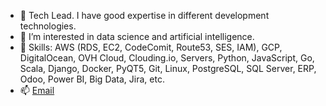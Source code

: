 - 👋 Tech Lead. I have good expertise in different development technologies.
- 👀 I’m interested in data science and artificial intelligence.
- 🌱 Skills:  AWS (RDS, EC2, CodeComit, Route53, SES, IAM), GCP, DigitalOcean, OVH Cloud, Clouding.io, Servers, Python, JavaScript, Go, Scala, Django, Docker, PyQT5, Git, Linux, PostgreSQL, SQL Server, ERP, Odoo, Power BI, Big Data, Jira, etc.
- 📫 <a href="mailto:iam@gabrielramos.xyz">Email</a>


<!---
- 📫 How to reach me ...
--->
